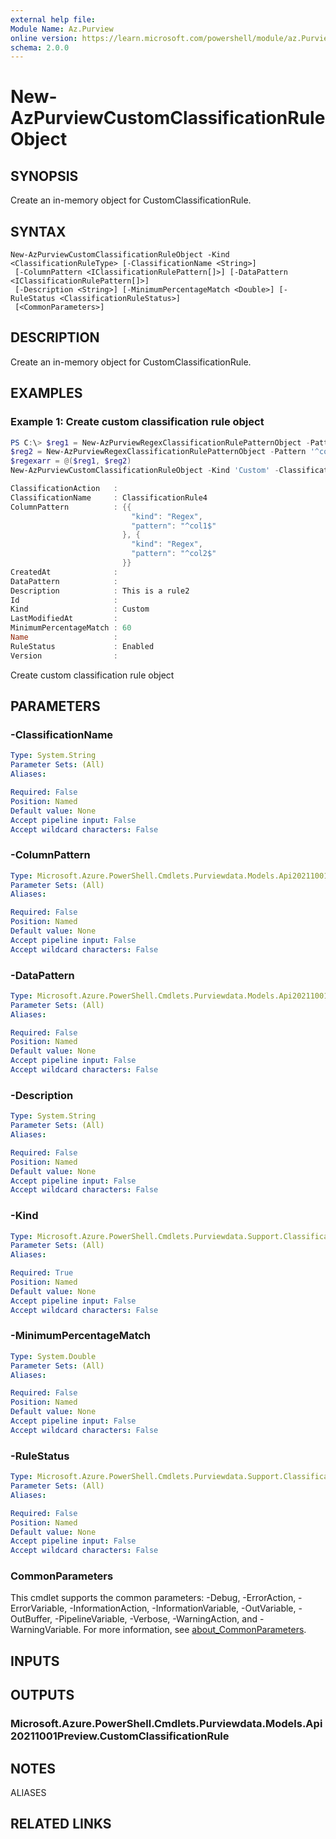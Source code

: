 ```yaml
---
external help file:
Module Name: Az.Purview
online version: https://learn.microsoft.com/powershell/module/az.Purview/new-AzPurviewCustomClassificationRuleObject
schema: 2.0.0
---
```


# New-AzPurviewCustomClassificationRuleObject

## SYNOPSIS
Create an in-memory object for CustomClassificationRule.

## SYNTAX

```
New-AzPurviewCustomClassificationRuleObject -Kind <ClassificationRuleType> [-ClassificationName <String>]
 [-ColumnPattern <IClassificationRulePattern[]>] [-DataPattern <IClassificationRulePattern[]>]
 [-Description <String>] [-MinimumPercentageMatch <Double>] [-RuleStatus <ClassificationRuleStatus>]
 [<CommonParameters>]
```

## DESCRIPTION
Create an in-memory object for CustomClassificationRule.

## EXAMPLES

### Example 1: Create custom classification rule object
```powershell
PS C:\> $reg1 = New-AzPurviewRegexClassificationRulePatternObject -Pattern '^col1$'
$reg2 = New-AzPurviewRegexClassificationRulePatternObject -Pattern '^col2$'
$regexarr = @($reg1, $reg2)
New-AzPurviewCustomClassificationRuleObject -Kind 'Custom' -ClassificationName ClassificationRule4 -MinimumPercentageMatch 60 -RuleStatus 'Enabled' -Description 'This is a rule2' -ColumnPattern $regexarr

ClassificationAction   :
ClassificationName     : ClassificationRule4
ColumnPattern          : {{
                           "kind": "Regex",
                           "pattern": "^col1$"
                         }, {
                           "kind": "Regex",
                           "pattern": "^col2$"
                         }}
CreatedAt              :
DataPattern            :
Description            : This is a rule2
Id                     :
Kind                   : Custom
LastModifiedAt         :
MinimumPercentageMatch : 60
Name                   :
RuleStatus             : Enabled
Version                :
```

Create custom classification rule object

## PARAMETERS

### -ClassificationName


```yaml
Type: System.String
Parameter Sets: (All)
Aliases:

Required: False
Position: Named
Default value: None
Accept pipeline input: False
Accept wildcard characters: False
```

### -ColumnPattern


```yaml
Type: Microsoft.Azure.PowerShell.Cmdlets.Purviewdata.Models.Api20211001Preview.IClassificationRulePattern[]
Parameter Sets: (All)
Aliases:

Required: False
Position: Named
Default value: None
Accept pipeline input: False
Accept wildcard characters: False
```

### -DataPattern


```yaml
Type: Microsoft.Azure.PowerShell.Cmdlets.Purviewdata.Models.Api20211001Preview.IClassificationRulePattern[]
Parameter Sets: (All)
Aliases:

Required: False
Position: Named
Default value: None
Accept pipeline input: False
Accept wildcard characters: False
```

### -Description


```yaml
Type: System.String
Parameter Sets: (All)
Aliases:

Required: False
Position: Named
Default value: None
Accept pipeline input: False
Accept wildcard characters: False
```

### -Kind


```yaml
Type: Microsoft.Azure.PowerShell.Cmdlets.Purviewdata.Support.ClassificationRuleType
Parameter Sets: (All)
Aliases:

Required: True
Position: Named
Default value: None
Accept pipeline input: False
Accept wildcard characters: False
```

### -MinimumPercentageMatch


```yaml
Type: System.Double
Parameter Sets: (All)
Aliases:

Required: False
Position: Named
Default value: None
Accept pipeline input: False
Accept wildcard characters: False
```

### -RuleStatus


```yaml
Type: Microsoft.Azure.PowerShell.Cmdlets.Purviewdata.Support.ClassificationRuleStatus
Parameter Sets: (All)
Aliases:

Required: False
Position: Named
Default value: None
Accept pipeline input: False
Accept wildcard characters: False
```

### CommonParameters
This cmdlet supports the common parameters: -Debug, -ErrorAction, -ErrorVariable, -InformationAction, -InformationVariable, -OutVariable, -OutBuffer, -PipelineVariable, -Verbose, -WarningAction, and -WarningVariable. For more information, see [about_CommonParameters](http://go.microsoft.com/fwlink/?LinkID=113216).

## INPUTS

## OUTPUTS

### Microsoft.Azure.PowerShell.Cmdlets.Purviewdata.Models.Api20211001Preview.CustomClassificationRule

## NOTES

ALIASES

## RELATED LINKS

